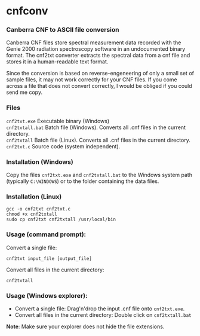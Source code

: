 # cnfconv
### Canberra CNF to ASCII file conversion

Canberra CNF files store spectral measurement data recorded with the Genie 2000
radiation spectroscopy software in an undocumented binary format. The cnf2txt
converter extracts the spectral data from a cnf file and stores it in a human-readable
text format.

Since the conversion is based on reverse-engeneering of only a small set of sample
files, it may not work correctly for your CNF files. If you come across a file that
does not convert correctly, I would be obliged if you could send me copy.


### Files

`cnf2txt.exe` 		Executable binary (Windows)  
`cnf2txtall.bat` 	Batch file (Windows). Converts all .cnf files in the current directory.  
`cnf2txtall` 		Batch file (Linux). Converts all .cnf files in the current directory.  
`cnf2txt.c` 		Source code (system independent).  


### Installation (Windows)

Copy the files `cnf2txt.exe` and `cnf2txtall.bat` to the Windows system path
(typically `C:\WINDOWS`) or to the folder containing the data files.


### Installation (Linux)

    gcc -o cnf2txt cnf2txt.c
    chmod +x cnf2txtall
    sudo cp cnf2txt cnf2txtall /usr/local/bin


### Usage (command prompt):

Convert a single file:

    cnf2txt input_file [output_file]

Convert all files in the current directory:

    cnf2txtall


### Usage (Windows explorer):

* Convert a single file: Drag'n'drop the input .cnf file onto `cnf2txt.exe`.
* Convert all files in the current directory: Double click on `cnf2txtall.bat`

**Note**: Make sure your explorer does not hide the file extensions. 

